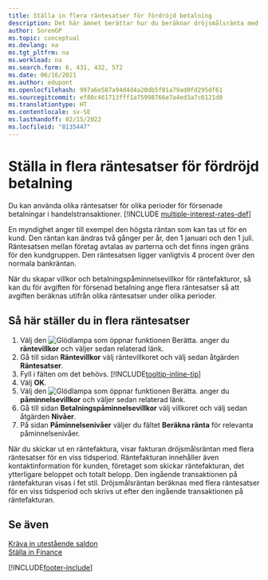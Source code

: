 ```yaml
---
title: Ställa in flera räntesatser för fördröjd betalning
description: Det här ämnet berättar hur du beräknar dröjsmålsränta med flera räntesatser för en särskild period.
author: SorenGP
ms.topic: conceptual
ms.devlang: na
ms.tgt_pltfrm: na
ms.workload: na
ms.search.form: 6, 431, 432, 572
ms.date: 06/16/2021
ms.author: edupont
ms.openlocfilehash: 997a6e587a94d4d4a20db5f01a79ad0fd295df61
ms.sourcegitcommit: ef80c461713fff1a75998766e7a4ed3a7c6121d0
ms.translationtype: HT
ms.contentlocale: sv-SE
ms.lasthandoff: 02/15/2022
ms.locfileid: "8135447"
---
```

# <a name="set-up-multiple-interest-rates-for-delayed-payment"></a>Ställa in flera räntesatser för fördröjd betalning

Du kan använda olika räntesatser för olika perioder för försenade betalningar i handelstransaktioner. [!INCLUDE [multiple-interest-rates-def](includes/multiple-interest-rates-def.md)]

En myndighet anger till exempel den högsta räntan som kan tas ut för en kund. Den räntan kan ändras två gånger per år, den 1 januari och den 1 juli. Räntesatsen mellan företag avtalas av parterna och det finns ingen gräns för den kundgruppen. Den räntesatsen ligger vanligtvis 4 procent över den normala bankräntan.

När du skapar villkor och betalningspåminnelsevillkor för räntefakturor, så kan du för avgiften för försenad betalning ange flera räntesatser så att avgiften beräknas utifrån olika räntesatser under olika perioder.  

## <a name="to-set-up-multiple-interest-rates"></a>Så här ställer du in flera räntesatser

1. Välj den ![Glödlampa som öppnar funktionen Berätta.](media/ui-search/search_small.png "Berätta vad du vill göra") anger du **räntevillkor** och väljer sedan relaterad länk.  
2. Gå till sidan **Räntevillkor** välj räntevillkoret och välj sedan åtgärden **Räntesatser**.  
3. Fyll i fälten om det behövs. [!INCLUDE[tooltip-inline-tip](includes/tooltip-inline-tip_md.md)]
4. Välj **OK**.  
5. Välj den ![Glödlampa som öppnar funktionen Berätta.](media/ui-search/search_small.png "Berätta vad du vill göra") anger du **påminnelsevillkor** och väljer sedan relaterad länk.  
6. Gå till sidan **Betalningspåminnelsevillkor** välj villkoret och välj sedan åtgärden **Nivåer**.  
7. På sidan **Påminnelsenivåer** väljer du fältet **Beräkna ränta** för relevanta påminnelsenivåer.  

När du skickar ut en räntefaktura, visar fakturan dröjsmålsräntan med flera räntesatser för en viss tidsperiod. Räntefakturan innehåller även kontaktinformation för kunden, företaget som skickar räntefakturan, det ytterligare beloppet och totalt belopp. Den ingående transaktionen på räntefakturan visas i fet stil. Dröjsmålsräntan beräknas med flera räntesatser för en viss tidsperiod och skrivs ut efter den ingående transaktionen på räntefakturan.  

## <a name="see-also"></a>Se även

[Kräva in utestående saldon](receivables-collect-outstanding-balances.md)  
[Ställa in Finance](finance-setup-finance.md)


[!INCLUDE[footer-include](includes/footer-banner.md)]